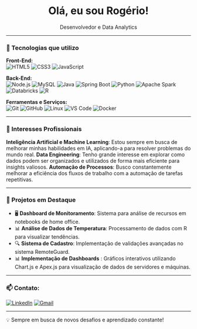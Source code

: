 <h1 align="center"> Olá, eu sou Rogério!</h1>

<p align="center">Desenvolvedor e Data Analytics </p>

---

### 🚀 Tecnologias que utilizo

**Front-End:**  
![HTML5](https://img.shields.io/badge/HTML5-E34F26?style=for-the-badge&logo=html5&logoColor=white) ![CSS3](https://img.shields.io/badge/CSS3-1572B6?style=for-the-badge&logo=css3&logoColor=white) ![JavaScript](https://img.shields.io/badge/JavaScript-F7DF1E?style=for-the-badge&logo=javascript&logoColor=black)

**Back-End:**  
![Node.js](https://img.shields.io/badge/Node.js-339933?style=for-the-badge&logo=nodedotjs&logoColor=white) ![MySQL](https://img.shields.io/badge/MySQL-4479A1?style=for-the-badge&logo=mysql&logoColor=white) ![Java](https://img.shields.io/badge/Java-ED8B00?style=for-the-badge&logo=openjdk&logoColor=white) ![Spring Boot](https://img.shields.io/badge/Spring%20Boot-6DB33F?style=for-the-badge&logo=springboot&logoColor=white) ![Python](https://img.shields.io/badge/Python-3776AB?style=for-the-badge&logo=python&logoColor=white) ![Apache Spark](https://img.shields.io/badge/Apache%20Spark-E25A1C?style=for-the-badge&logo=apachespark&logoColor=white) ![Databricks](https://img.shields.io/badge/Databricks-FF3621?style=for-the-badge&logo=databricks&logoColor=white) ![R](https://img.shields.io/badge/R-276DC3?style=for-the-badge&logo=r&logoColor=white)

**Ferramentas e Serviços:**  
![Git](https://img.shields.io/badge/Git-F05032?style=for-the-badge&logo=git&logoColor=white) ![GitHub](https://img.shields.io/badge/GitHub-181717?style=for-the-badge&logo=github&logoColor=white) ![Linux](https://img.shields.io/badge/Linux-FCC624?style=for-the-badge&logo=linux&logoColor=black) ![VS Code](https://img.shields.io/badge/VS%20Code-007ACC?style=for-the-badge&logo=visualstudiocode&logoColor=white)
![Docker](https://img.shields.io/badge/Docker-2496ED?style=for-the-badge&logo=docker&logoColor=white)  

---
 ### 🎯 Interesses Profissionais
 **Inteligência Artificial e Machine Learning**: Estou sempre em busca de melhorar minhas habilidades em IA, aplicando-a para resolver problemas do mundo real.
**Data Engineering**: Tenho grande interesse em explorar como dados podem ser organizados e utilizados de forma mais eficiente para insights valiosos.
**Automação de Processos**: Busco constantemente melhorar a eficiência dos fluxos de trabalho com a automação de tarefas repetitivas.

---
### 📌 Projetos em Destaque

- 🖥️ **Dashboard de Monitoramento**: Sistema para análise de recursos em notebooks de home office.  
- 📊 **Análise de Dados de Temperatura**: Processamento de dados com R para visualizar tendências.  
- 🔍 **Sistema de Cadastro**: Implementação de validações avançadas no sistema RemoteGuard.
- 📊 **Implementação de Dashboards** : Gráficos interativos utilizando Chart.js e Apex.js para visualização de dados de servidores e máquinas.

---


### 📫 Contato:  
[![LinkedIn](https://img.shields.io/badge/LinkedIn-blue?style=for-the-badge&logo=linkedin)](https://linkedin.com/in/Rog%C3%A9rio-Matzak) [![Gmail](https://img.shields.io/badge/Gmail-red?style=for-the-badge&logo=gmail&logoColor=white)](mailto:rogeriomatzak@mail.com)

---

💡 Sempre em busca de novos desafios e aprendizado constante!

